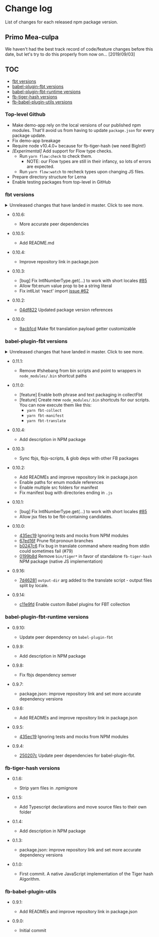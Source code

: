# Change log

List of changes for each released npm package version.

## Primo Mea-culpa
We haven't had the best track record of code/feature changes before this date, but let's try to do this properly from now on... [2019/09/03]

## TOC

- [fbt versions](#fbt-versions)
- [babel-plugin-fbt versions](#babel-plugin-fbt-versions)
- [babel-plugin-fbt-runtime versions](#babel-plugin-fbt-runtime-versions)
- [fb-tiger-hash versions](#fb-tiger-hash-versions)
- [fb-babel-plugin-utils versions](#fb-babel-plugin-utils)

### Top-level Github
- Make demo-app rely on the local versions of our published npm modules.
  That'll avoid us from having to update `package.json` for every package update.
- Fix demo-app breakage
- Require node v10.4.0+ because for fb-tiger-hash (we need BigInt!)
- *[Experimental]* Add support for Flow type checks.
  - Run `yarn flow:check` to check them.
    - NOTE: our Flow types are still in their infancy, so lots of errors are expected.
  - Run `yarn flow:watch` to recheck types upon changing JS files.
- Prepare directory structure for Lerna
- Enable testing packages from top-level in GitHub

### fbt versions
  <details>
    <summary>
     Unreleased changes that have landed in master. Click to see more.
    </summary>

-  Fix version in header commments

  </details>

- 0.10.6:
  - More accurate peer dependencies

- 0.10.5:
  - Add README.md

- 0.10.4:
  - Improve repository link in package.json

- 0.10.3:
  - [bug] Fix IntlNumberType.get(...) to work with short locales [#85](https://github.com/facebookincubator/fbt/pull/85)
  - Allow fbt:enum value prop to be a string literal
  - Fix intlList 'react' import [issue #62](https://github.com/facebookincubator/fbt/issues/62)

- 0.10.2:
  - [04df822](https://github.com/facebookincubator/fbt/commit/04df822) Updated package version references

- 0.10.0:
  - [9acb1cd](https://github.com/facebookincubator/fbt/commit/9acb1cd) Make fbt translation payload getter customizable

### babel-plugin-fbt versions
  <details>
    <summary>
     Unreleased changes that have landed in master. Click to see more.
    </summary>

  </details>

- 0.11.1:
  - Remove #!shebang from bin scripts and point to wrappers in `node_modules/.bin` shortcut paths

- 0.11.0:
  - [feature] Enable both phrase and text packaging in collectFbt
  - [feature] Create new `node_modules/.bin` shortcuts for our scripts.
    You can now execute them like this:
      - `yarn fbt-collect`
      - `yarn fbt-manifest`
      - `yarn fbt-translate`

- 0.10.4:
  - Add description in NPM package

- 0.10.3:
  - Sync fbjs, fbjs-scripts, & glob deps with other FB packages

- 0.10.2:
  - Add READMEs and improve repository link in package.json
  - Enable paths for enum module references
  - Enable multiple src folders for manifest
  - Fix manifest bug with directories ending in `.js`

- 0.10.1:
  - [bug] Fix IntlNumberType.get(...) to work with short locales [#85](https://github.com/facebookincubator/fbt/pull/85)
  - Allow jsx files to be fbt-containing candidates.

- 0.10.0:
  - [435ec19](https://github.com/facebookincubator/fbt/commit/435ec19) Ignoring tests and mocks from NPM modules
  - [67ed16f](https://github.com/facebookincubator/fbt/commit/67ed16f) Prune fbt:pronoun branches
  - [b0247c6](https://github.com/facebookincubator/fbt/commit/b0247c6) Fix bug in translate command where reading from stdin could sometimes fail (#79)
  - [0199b8d](https://github.com/facebookincubator/fbt/commit/0199b8d) Remove `bin/tiger*` in favor of standalone `fb-tiger-hash` NPM package (native JS implementation)

- 0.9.16:
  - [7d46281](https://github.com/facebookincubator/fbt/commit/7d46281) `output-dir` arg added to the translate script - output files split by locale.

- 0.9.14:
  - [c11e9fd](https://github.com/facebookincubator/fbt/commit/c11e9fd) Enable custom Babel plugins for FBT collection

### babel-plugin-fbt-runtime versions
- 0.9.10:
  - Update peer dependency on `babel-plugin-fbt`

- 0.9.9:
  - Add description in NPM package

- 0.9.8:
  - Fix fbjs dependency semver

- 0.9.7:
  - package.json: improve repository link and set more accurate dependency versions

- 0.9.6:
  - Add READMEs and improve repository link in package.json

- 0.9.5:
  - [435ec19](https://github.com/facebookincubator/fbt/commit/435ec19) Ignoring tests and mocks from NPM modules

- 0.9.4:
  - [250207c](https://github.com/facebookincubator/fbt/commit/250207c) Update peer dependencies for babel-plugin-fbt.

### fb-tiger-hash versions
- 0.1.6:
  - Strip yarn files in .npmignore

- 0.1.5:
  - Add Typescript declarations and move source files to their own folder

- 0.1.4:
  - Add description in NPM package

- 0.1.3:
  - package.json: improve repository link and set more accurate dependency versions

- 0.1.0:
  -  First commit. A native JavaScript implementation of the Tiger hash Algorithm.

### fb-babel-plugin-utils

- 0.9.1:
  - Add READMEs and improve repository link in package.json

- 0.9.0:
  - Initial commit
